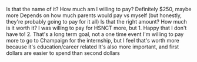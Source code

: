 Is that the name of it?
How much am I willing to pay?
	Definitely $250, maybe more
		Depends on how much parents would pay vs myself
			(but honestly, they're probably going to pay for it all)
	Is that the right amount?
		How much is it worth it?
		I was willing to pay for HSNCT more, but
			1. Happy that I don't have to!
			2. That's a long term goal, not a one time event
		I'm willing to pay more to go to Champaign for the internship, but
			I feel that's worth more because it's education/career related
			It's also more important, and first dollars are easier to spend than second dollars